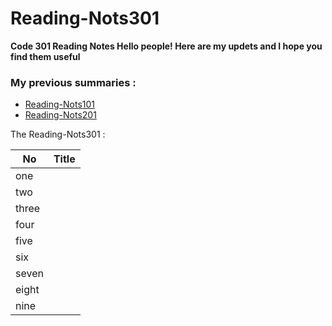 # Reading-Nots301
**Code 301 Reading Notes Hello people!  Here are my updets and I hope you find them useful**

### My previous summaries :


* [Reading-Nots101](https://khaedzi.github.io/reading-notes/)
* [Reading-Nots201](https://khaedzi.github.io/Reading-Nots201/)


The Reading-Nots301 :


|No   | Title |
 |-----|------|
 |one  | []()
 | two| []()
 |three| []()                                          |
 |four | []() 
 |five  |[]( ) 
 |six | []()
  |seven| []() 
|eight| []() 
|nine| []() 

